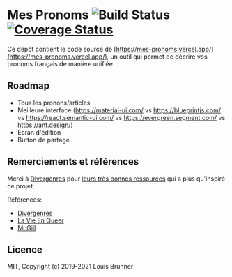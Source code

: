 # Mes Pronoms ![Build Status][ci-image] [![Coverage Status][coveralls-image]][coveralls-url]

Ce dépôt contient le code source de [https://mes-pronoms.vercel.app/](https://mes-pronoms.vercel.app/), un outil qui permet de décrire vos pronoms français de manière unifiée.

## Roadmap

 - Tous les pronons/articles
 - Meilleure interface (https://material-ui.com/ vs https://blueprintjs.com/ vs https://react.semantic-ui.com/ vs https://evergreen.segment.com/ vs https://ant.design/)
 - Écran d'édition
 - Button de partage

## Remerciements et références

Merci à [Divergenres](https://divergenres.org) pour [leurs très bonnes ressources](https://divergenres.org/regles-de-grammaire-neutre-et-inclusive/) qui a plus qu'inspiré ce projet.

Références:
 - [Divergenres](https://divergenres.org/regles-de-grammaire-neutre-et-inclusive/)
 - [La Vie En Queer](https://lavieenqueer.wordpress.com/2018/07/26/petit-dico-de-francais-neutre-inclusif/)
 - [McGill](https://libraryguides.mcgill.ca/ecritureinclusive/pronoms)

## Licence

MIT, Copyright (c) 2019-2021 Louis Brunner

[ci-image]: https://github.com/LouisBrunner/mes-pronoms/workflows/Build/badge.svg
[coveralls-image]: https://coveralls.io/repos/github/LouisBrunner/mes-pronoms/badge.svg?branch=main
[coveralls-url]: https://coveralls.io/github/LouisBrunner/mes-pronoms?branch=main
